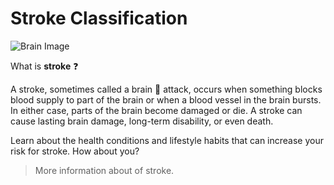 # Stroke Classification

![Brain Image](https://unsplash.com/photos/purple-and-pink-plasma-ball-OgvqXGL7XO4 'Neuron Activity')


What is **stroke** ❓

A stroke, sometimes called a brain :brain: attack, occurs when something blocks blood supply to part of the brain or when a blood vessel in the brain bursts. In either case, parts of the brain become damaged or die. A stroke can cause lasting brain damage, long-term disability, or even death.

Learn about the health conditions and lifestyle habits that can increase your risk for stroke. How about you?
> More information about of stroke.